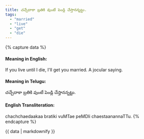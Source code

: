 ```yaml
---
title: చచ్చేదాకా బ్రతికి వుంటే పెండ్లి చేస్తానన్నట్టు.
tags:
  - "married"
  - "live"
  - "get"
  - "die"
---
```


{% capture data %}
#### Meaning in English:
If you live until I die, I'll get you married.
A jocular saying.

#### Meaning in Telugu:
చచ్చేదాకా బ్రతికి వుంటే పెండ్లి చేస్తానన్నట్టు.

#### English Transliteration:
chachchaedaakaa bratiki vuMTae peMDli chaestaanannaTTu.
{% endcapture %}

{{ data | markdownify }}

